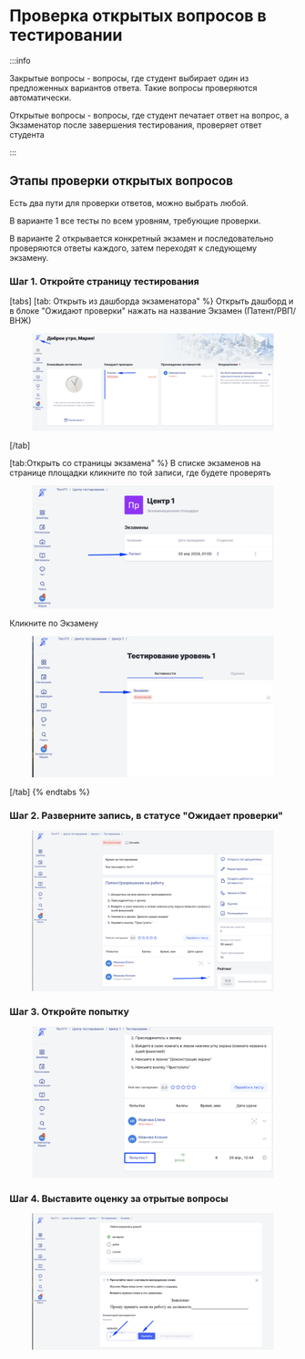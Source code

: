 # Проверка открытых вопросов в тестировании

:::info

Закрытые вопросы - вопросы, где студент выбирает один из предложенных вариантов ответа.  Такие вопросы проверяются автоматически.

Открытые вопросы - вопросы, где студент печатает ответ на вопрос, а Экзаменатор после завершения тестирования, проверяет ответ студента

:::

## &#x20;Этапы проверки открытых вопросов

Есть два пути для проверки ответов, можно выбрать любой.&#x20;

В варианте 1 все тесты по всем уровням, требующие проверки.&#x20;

В варианте 2 открывается конкретный экзамен и последовательно проверяются ответы каждого, затем переходят к следующему экзамену.

### Шаг 1. Откройте страницу тестирования

[tabs]
[tab: Открыть из дашборда экзаменатора" %}
Открыть дашборд и в блоке "Ожидают проверки" нажать на название Экзамен (Патент/РВП/ВНЖ)&#x20;

<figure><img src="../.gitbook/assets/image (245).png" alt=""><figcaption></figcaption></figure>
[/tab]

[tab:Открыть со страницы экзамена" %}
&#x20;В списке экзаменов на странице площадки кликните по  той записи, где будете проверять

<figure><img src="../.gitbook/assets/image (246).png" alt=""><figcaption></figcaption></figure>

Кликните по Экзамену

<figure><img src="../.gitbook/assets/image (247).png" alt=""><figcaption></figcaption></figure>
[/tab]
{% endtabs %}

### Шаг 2. Разверните запись, в статусе "Ожидает проверки"&#x20;

<figure><img src="../.gitbook/assets/image (244).png" alt=""><figcaption></figcaption></figure>

### Шаг 3. Откройте попытку

<figure><img src="../.gitbook/assets/image (248).png" alt=""><figcaption></figcaption></figure>

### Шаг 4. Выставите оценку за отрытые вопросы

<figure><img src="../.gitbook/assets/image (249).png" alt=""><figcaption></figcaption></figure>
